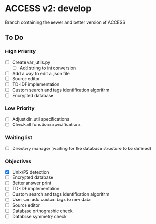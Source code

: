 # ACCESS v2: develop

Branch containing the newer and better version of ACCESS

## To Do

### High Priority
- [ ] Create var_utils.py
    - [ ] Add string to int conversion
- [ ] Add a way to edit a .json file
- [ ] Source editor
- [ ] TD-IDF implementation
- [ ] Custom search and tags identification algorithm
- [ ] Encrypted database

### Low Priority
- [ ] Adjust dir_util specifications
- [ ] Check all functions specifications

### Waiting list
- [ ] Directory manager (waiting for the database structure to be defined)

### Objectives
- [X] Unix/PS detection
- [ ] Encrypted database
- [ ] Better answer print
- [ ] TD-IDF implementation
- [ ] Custom search and tags identification algorithm
- [ ] User can add custom tags to new data
- [ ] Source editor
- [ ] Database orthographic check
- [ ] Database symmetry check
